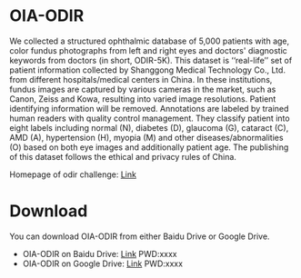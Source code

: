 # OIA-ODIR
We collected a structured ophthalmic database of 5,000 patients with age, color fundus photographs from left and right eyes and doctors' diagnostic keywords from doctors (in short, ODIR-5K). This dataset is ‘‘real-life’’ set of patient information collected by Shanggong Medical Technology Co., Ltd. from different hospitals/medical centers in China. In these institutions, fundus images are captured by various cameras in the market, such as Canon, Zeiss and Kowa, resulting into varied image resolutions. Patient identifying information will be removed. Annotations are labeled by trained human readers with quality control management. They classify patient into eight labels including normal (N), diabetes (D), glaucoma (G), cataract (C), AMD (A), hypertension (H), myopia (M) and other diseases/abnormalities (O) based on both eye images and additionally patient age. The publishing of this dataset follows the ethical and privacy rules of China. 

Homepage of odir challenge: [Link](https://odir2019.grand-challenge.org)

# Download
You can download OIA-ODIR from either Baidu Drive or Google Drive.

* OIA-ODIR on Baidu Drive: [Link](https://pan.baidu.com/s/xxxx "悬停显示")     PWD:xxxx
* OIA-ODIR on Google Drive: [Link](xxxx "悬停显示")     PWD:xxxx
